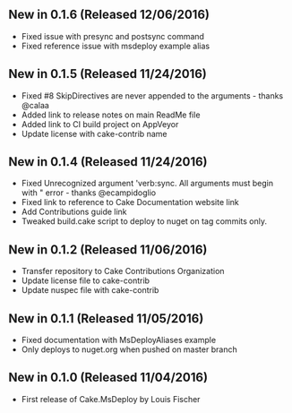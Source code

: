 ## New in 0.1.6 (Released 12/06/2016)
- Fixed issue with presync and postsync command
- Fixed reference issue with msdeploy example alias

## New in 0.1.5 (Released 11/24/2016)
- Fixed #8 SkipDirectives are never appended to the arguments - thanks @calaa
- Added link to release notes on main ReadMe file
- Added link to CI build project on AppVeyor
- Update license with cake-contrib name

## New in 0.1.4 (Released 11/24/2016)
- Fixed Unrecognized argument 'verb:sync. All arguments must begin with " error - thanks @ecampidoglio
- Fixed link to reference to Cake Documentation website link
- Add Contributions guide link
- Tweaked build.cake script to deploy to nuget on tag commits only.

## New in 0.1.2 (Released 11/06/2016)
- Transfer repository to Cake Contributions Organization
- Update license file to cake-contrib
- Update nuspec file with cake-contrib

## New in 0.1.1 (Released 11/05/2016)
- Fixed documentation with MsDeployAliases example
- Only deploys to nuget.org when pushed on master branch

## New in 0.1.0 (Released 11/04/2016)
- First release of Cake.MsDeploy by Louis Fischer